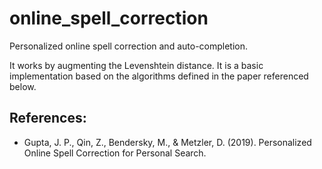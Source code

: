 # online_spell_correction
Personalized online spell correction and auto-completion.

It works by augmenting the Levenshtein distance.
It is a basic implementation based on the algorithms defined in the paper referenced below.

## References:
- Gupta, J. P., Qin, Z., Bendersky, M., & Metzler, D. (2019). Personalized Online Spell Correction for Personal Search.
